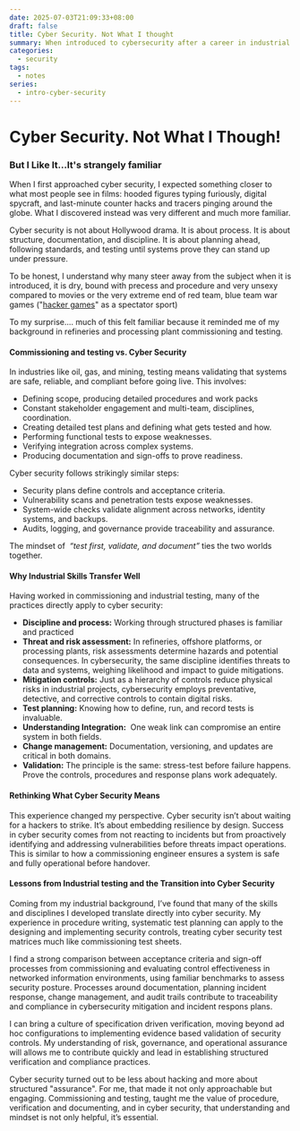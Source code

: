 ```yaml
---
date: 2025-07-03T21:09:33+08:00
draft: false
title: Cyber Security. Not What I thought
summary: When introduced to cybersecurity after a career in industrial commissioning, I discovered it is less dramatic then Hollywood movies and more about structured processes, testing, documentation, and discipline. a commissioning and testing background proved surprisingly relevant, making cybersecurity familiar and less intimidating.
categories:
  - security
tags:
  - notes
series:
  - intro-cyber-security
---
```


# Cyber Security.  Not What I Though!
### But I Like It...It's strangely familiar

When I first approached cyber security, I expected something closer to what most people see in films: hooded figures typing furiously, digital spycraft, and last-minute counter hacks and tracers pinging around the globe. What I discovered instead was very different and much more familiar.

Cyber security is not about Hollywood drama. It is about process. It is about structure, documentation, and discipline. It is about planning ahead, following standards, and testing until systems prove they can stand up under pressure.

To be honest, I understand why many steer away from the subject when it is introduced, it is dry, bound with precess and procedure and very unsexy compared to movies or the very extreme end of red team, blue team war games ("[hacker games](https://livectf.com)" as a spectator sport)  

To my surprise.... much of this felt familiar because it reminded me of my background in refineries and processing plant commissioning and testing.

#### Commissioning and testing vs. Cyber Security

In industries like oil, gas, and mining, testing means validating that systems are safe, reliable, and compliant before going live.  This involves:
- Defining scope, producing detailed procedures and work packs
- Constant stakeholder engagement and multi-team, disciplines, coordination. 
- Creating detailed test plans and defining what gets tested and how.
- Performing functional  tests to expose weaknesses.
- Verifying integration across complex systems.
- Producing documentation and sign-offs to prove readiness.

Cyber security follows strikingly similar steps:
- Security plans define controls and acceptance criteria.
- Vulnerability scans and penetration tests expose weaknesses.
- System-wide checks validate alignment across networks, identity systems, and backups.
- Audits, logging, and governance provide traceability and assurance.

The mindset of  *“test first, validate, and document”* ties the two worlds together.

#### Why Industrial Skills Transfer Well

Having worked in commissioning and industrial testing, many of the practices directly apply to cyber security:

- **Discipline and process:** Working through structured phases is familiar and practiced
-  **Threat and risk assessment:** In refineries, offshore platforms, or processing plants, risk assessments determine hazards and potential consequences.  In cybersecurity, the same discipline identifies threats to data and systems, weighing likelihood and impact to guide mitigations.
- **Mitigation controls:** Just as a hierarchy of controls reduce physical risks in industrial projects, cybersecurity employs preventative, detective, and corrective controls to contain digital risks.
- **Test planning:** Knowing how to define, run, and record tests is invaluable.
- **Understanding Integration:**  One weak link can compromise an entire system in both fields.
- **Change management:** Documentation, versioning, and updates are critical in both domains.
- **Validation:**  The principle is the same: stress-test before failure happens.  Prove the controls, procedures and response plans work adequately. 

#### Rethinking What Cyber Security Means

This experience changed my perspective.  Cyber security isn’t about waiting for a hackers to strike.  It’s about embedding resilience by design.  Success in cyber security comes from not reacting to incidents but from proactively identifying and addressing vulnerabilities before threats impact operations.  This is similar to how a commissioning engineer ensures a system is safe and fully operational before handover.

#### Lessons from Industrial testing and the Transition into Cyber Security

Coming from my industrial background, I’ve found that many of the skills and disciplines I developed translate directly into cyber security.  My experience in procedure writing, systematic test planning  can apply to the designing and implementing security controls, treating cyber security test matrices much like commissioning test sheets.

I find a strong comparison between acceptance criteria and sign-off processes from commissioning and evaluating control effectiveness in networked information environments, using familiar benchmarks to assess security posture.  Processes around documentation, planning incident response, change management, and audit trails contribute to traceability and compliance in cybersecurity mitigation and incident respons plans.

I can bring a culture of specification driven verification, moving beyond ad hoc configurations to implementing evidence based validation of security controls.  My understanding of risk, governance, and operational assurance will allows me to contribute quickly and lead in establishing structured verification and compliance practices.

Cyber security turned out to be less about hacking and more about structured "assurance". For me, that made it not only approachable but engaging. Commissioning and testing, taught me the value of procedure, verification and documenting, and in cyber security, that understanding and mindset is not only helpful, it’s essential.
